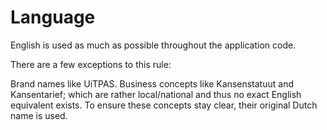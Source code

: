 # Language

English is used as much as possible throughout the application code.

There are a few exceptions to this rule:

Brand names like UiTPAS.
Business concepts like Kansenstatuut and Kansentarief; which are rather local/national and thus no exact English equivalent exists.
To ensure these concepts stay clear, their original Dutch name is used.